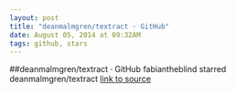 ```yaml
---
layout: post
title: "deanmalmgren/textract · GitHub"
date: August 05, 2014 at 09:32AM
tags: github, stars
---
```

##deanmalmgren/textract · GitHub
fabiantheblind starred deanmalmgren/textract
[link to source](http://ift.tt/1tcgViV) 
